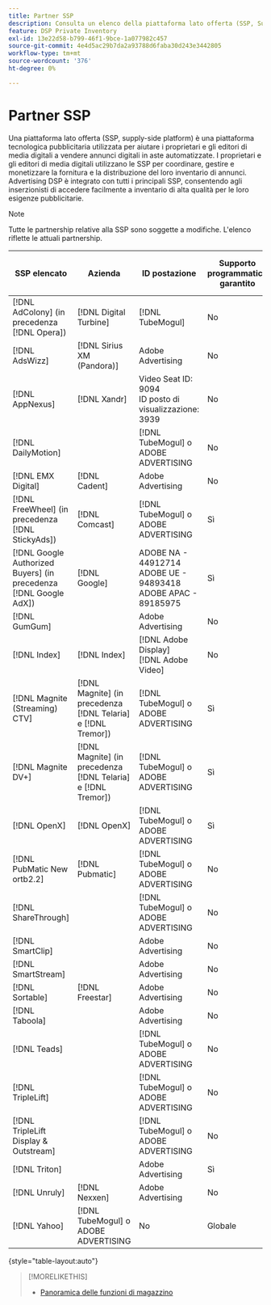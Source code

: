 ```yaml
---
title: Partner SSP
description: Consulta un elenco della piattaforma lato offerta (SSP, Supply-Side Platform) e dei partner di scambio aperti.
feature: DSP Private Inventory
exl-id: 13e22d58-b799-46f1-9bce-1a077982c457
source-git-commit: 4e4d5ac29b7da2a93788d6faba30d243e3442805
workflow-type: tm+mt
source-wordcount: '376'
ht-degree: 0%

---
```


# Partner SSP

Una piattaforma lato offerta (SSP, supply-side platform) è una piattaforma tecnologica pubblicitaria utilizzata per aiutare i proprietari e gli editori di media digitali a vendere annunci digitali in aste automatizzate. I proprietari e gli editori di media digitali utilizzano le SSP per coordinare, gestire e monetizzare la fornitura e la distribuzione del loro inventario di annunci. Advertising DSP è integrato con tutti i principali SSP, consentendo agli inserzionisti di accedere facilmente a inventario di alta qualità per le loro esigenze pubblicitarie.

>[!NOTE]
>
>Tutte le partnership relative alla SSP sono soggette a modifiche. L&#39;elenco riflette le attuali partnership.

| SSP elencato | Azienda | ID postazione | Supporto programmatico garantito | Regione | Valuta supportata | Desktop video | Video Mobile | Videocamere CTV | Display Desktop | Visualizza mobile | Visualizzazione nativa | Audio, desktop e dispositivi mobili |
|--- |--- |--- |--- |--- |--- |--- |--- |--- |--- |--- |--- |--- |
| [!DNL AdColony] (in precedenza [!DNL Opera]) | [!DNL Digital Turbine] | [!DNL TubeMogul] | No | Globale | USD | x | x |  | x | x |  |  |
| [!DNL AdsWizz] | [!DNL Sirius XM (Pandora)] | Adobe Advertising | No | Globale | USD, EUR, GBP |  |  |  |  |  |  | x |
| [!DNL AppNexus] | [!DNL Xandr] | Video Seat ID: 9094<br>ID posto di visualizzazione: 3939 | No | Globale | USD | x | x | x | x | x |  |  |
| [!DNL DailyMotion] |  | [!DNL TubeMogul] o ADOBE ADVERTISING | No | USA + EMEA | USD, EUR | x | x | x | x | x |  |  |
| [!DNL EMX Digital] | [!DNL Cadent] | Adobe Advertising | No | US/CA | USD | x | x | x | x | x |  |  |
| [!DNL FreeWheel] (in precedenza [!DNL StickyAds]) | [!DNL Comcast] | [!DNL TubeMogul] o ADOBE ADVERTISING | Sì | Globale | USD, EUR, AUD, GBP | x | x | x |  |  |  |  |
| [!DNL Google Authorized Buyers] (in precedenza [!DNL Google AdX]) | [!DNL Google] | ADOBE NA - 44912714<br>ADOBE UE - 94893418<br>ADOBE APAC - 89185975 | Sì | Globale | USD, BRL | x | x | x | x | x |  | x |
| [!DNL GumGum] |  | Adobe Advertising | No | US/CA | USD | x | x |  | x | x |  |  |
| [!DNL Index] | [!DNL Index] | [!DNL Adobe Display]<br>[!DNL Adobe Video] | No | Globale | USD | x | x | x | x | x | | |
| [!DNL Magnite (Streaming) CTV] | [!DNL Magnite] (in precedenza [!DNL Telaria] e [!DNL Tremor]) | [!DNL TubeMogul] o ADOBE ADVERTISING | Sì | Globale | AUD, USD | x | x | x |  |  |  |  |
| [!DNL Magnite DV+] | [!DNL Magnite] (in precedenza [!DNL Telaria] e [!DNL Tremor]) | [!DNL TubeMogul] o ADOBE ADVERTISING | Sì | Globale | USD | x | x | x | x | x |  | x |
| [!DNL OpenX] | [!DNL OpenX] | [!DNL TubeMogul] o ADOBE ADVERTISING | Sì | Globale | USD | x | x | x | x | x |  |  |
| [!DNL PubMatic New ortb2.2] | [!DNL Pubmatic] | [!DNL TubeMogul] o ADOBE ADVERTISING | No | Globale | USD | x | x | x | x | x |  |  |
| [!DNL ShareThrough] |  | [!DNL TubeMogul] o ADOBE ADVERTISING | No | Globale | USD | x | x | x | x | x | x |  |
| [!DNL SmartClip] |  | Adobe Advertising | No | EMEA | Tutte le valute | x | x | x | x | x |  |  |
| [!DNL SmartStream] |  | Adobe Advertising | No | EMEA | EUR, USD | x | x |  |  |  |  |  |
| [!DNL Sortable] | [!DNL Freestar] | Adobe Advertising | No | CA | USD |  |  |  | x | x |  |  |
| [!DNL Taboola] |  | Adobe Advertising | No | US/CA | USD | x | x |  |  |  |  |  |
| [!DNL Teads] |  | [!DNL TubeMogul] o ADOBE ADVERTISING | No | Video in uscita = globale<br>Visualizzazione = NA + EMEA | USD | x | x |  | x | x |  |  |
| [!DNL TripleLift] |  | [!DNL TubeMogul] o ADOBE ADVERTISING | No | Globale | USD |  |  |  |  |  | x |  |
| [!DNL TripleLift Display & Outstream] |  | [!DNL TubeMogul] o ADOBE ADVERTISING | No | Globale | USD | x | x | x | x | x |  |  |
| [!DNL Triton] |  | Adobe Advertising | Sì | Globale | USD |  |  |  |  |  |  | x |
| [!DNL Unruly] | [!DNL Nexxen] | Adobe Advertising | No | USA + EMEA | USD | x | x | x |  |  |  |  |
| [!DNL Yahoo] | [!DNL TubeMogul] o ADOBE ADVERTISING | No | Globale | USD | x | x | x | x | x |  |  |

{style="table-layout:auto"}

>[!MORELIKETHIS]
>
>* [Panoramica delle funzioni di magazzino](inventory-overview.md)
